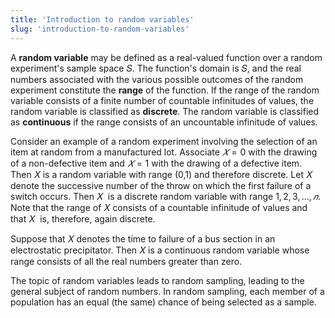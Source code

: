 ```yaml
---
title: 'Introduction to random variables'
slug: 'introduction-to-random-variables'
---
```


A **random variable** may be defined as a real-valued function over a random experiment's sample space 𝑆. The function's domain is 𝑆, and the real numbers associated with the various possible outcomes of the random experiment constitute the **range** of the function. If the range of the random variable consists of a finite number of countable infinitudes of values, the random variable is classified as **discrete**. The random variable is classified as **continuous** if the range consists of an uncountable infinitude of values. 

Consider an example of a random experiment involving the selection of an item at random from a manufactured lot. Associate $𝑋=0$ with the drawing of a non-defective item and $𝑋=1$ with the drawing of a defective item. Then 𝑋 is a random variable with range (0,1) and therefore discrete. Let 𝑋  denote the successive number of the throw on which the first failure of a switch occurs. Then 𝑋  is a discrete random variable with range $1,2,3,…,𝑛$. Note that the range of 𝑋 consists of a countable infinitude of values and that 𝑋  is, therefore, again discrete. 

Suppose that 𝑋 denotes the time to failure of a bus section in an electrostatic precipitator. Then 𝑋 is a continuous random variable whose range consists of all the real numbers greater than zero. 

The topic of random variables leads to random sampling, leading to the general subject of random numbers. In random sampling, each member of a population has an equal (the same) chance of being selected as a sample.

